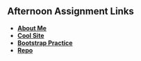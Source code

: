 ## Afternoon Assignment Links

* **[About Me](https://github.com/ScottWallin/about_me)**
* **[Cool Site](https://github.com/ScottWallin/pet_care)**
* **[Bootstrap Practice](https://github.com/ScottWallin/bootstrap_practice)**
* **[Repo](https://github.com/ScottWallin/<ASSIGNMENT_REPO>)**

